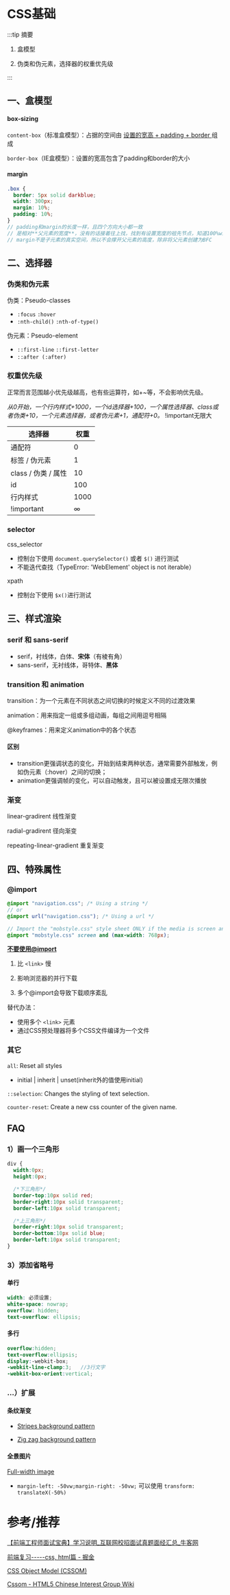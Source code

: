 # CSS基础

:::tip 摘要

1. 盒模型

2. 伪类和伪元素，选择器的权重优先级

:::

## 一、盒模型

#### box-sizing

`content-box`（标准盒模型）：占据的空间由 <u>设置的宽高 + padding + border </u>组成

`border-box`（IE盒模型）：设置的宽高包含了padding和border的大小

#### margin

```scss
.box {
  border: 5px solid darkblue;
  width: 300px;
  margin: 10%;
  padding: 10%;
}
// padding和margin的长度一样，且四个方向大小都一致
// 是相对**父元素的宽度**，没有的话接着往上找，找到有设置宽度的祖先节点，知道100%width的body
// margin不是子元素的真实空间，所以不会撑开父元素的高度，除非将父元素创建为BFC
```

## 二、选择器

### 伪类和伪元素

伪类：Pseudo-classes

- `:focus` `:hover` 
- `:nth-child()`  `:nth-of-type()`

伪元素：Pseudo-element

- `::first-line`  `::first-letter`
- `::after (:after)`

### 权重优先级

正常而言范围越小优先级越高，也有些运算符，如+~等，不会影响优先级。

*从0开始，一个行内样式+1000，一个id选择器+100，一个属性选择器、class或者伪类+10，一个元素选择器，或者伪元素+1，通配符+0。* !important无限大

| 选择器             | 权重   |
| --------------- | ---- |
| 通配符             | 0    |
| 标签 / 伪元素        | 1    |
| class / 伪类 / 属性 | 10   |
| id              | 100  |
| 行内样式            | 1000 |
| !important      | ∞    |

### selector

css_selector

- 控制台下使用 `document.querySelector()` 或者 `$()` 进行测试 
- 不能迭代查找（TypeError: 'WebElement' object is not iterable）

xpath

- 控制台下使用 `$x()`进行测试

## 三、样式渲染

### serif 和 sans-serif

- serif，衬线体，白体、**宋体**（有棱有角）
- sans-serif，无衬线体，哥特体、**黑体**

### transition 和 animation

transition：为一个元素在不同状态之间切换的时候定义不同的过渡效果

animation：用来指定一组或多组动画，每组之间用逗号相隔

@keyframes：用来定义animation中的各个状态

#### 区别

- transition更强调状态的变化，开始到结束两种状态，通常需要外部触发，例如伪元素（:hover）之间的切换；
- animation更强调帧的变化，可以自动触发，且可以被设置成无限次播放

### 渐变

linear-gradirent 线性渐变

radial-gradirent 径向渐变

repeating-linear-gradient 重复渐变

## 四、特殊属性

### @import

```scss
@import "navigation.css"; /* Using a string */
// or
@import url("navigation.css"); /* Using a url */

// Import the "mobstyle.css" style sheet ONLY if the media is screen and the viewport is maximum 768 pixels:
@import "mobstyle.css" screen and (max-width: 768px);
```

**<u>不要使用@import</u>**

1. 比 `<link>` 慢

2. 影响浏览器的并行下载

3. 多个@import会导致下载顺序紊乱

替代办法：

- 使用多个 `<link>` 元素
- 通过CSS预处理器将多个CSS文件编译为一个文件

### 其它

`all`: Reset all styles

- initial | inherit | unset(inherit外的值使用initial)  

`::selection`: Changes the styling of text selection.

`counter-reset`: Create a new css counter of the given name.

## FAQ

### 1）画一个三角形

```css
div {
  width:0px;
  height:0px;

  /*下三角形*/
  border-top:10px solid red;
  border-right:10px solid transparent;
  border-left:10px solid transparent;

  /*上三角形*/
  border-right:10px solid transparent;
  border-bottom:10px solid blue;
  border-left:10px solid transparent;
}
```

### 3）添加省略号

#### 单行

```scss
width: 必须设置;
white-space: nowrap;
overflow: hidden;
text-overflow: ellipsis;
```

#### 多行

```scss
overflow:hidden;
text-overflow:ellipsis;
display:-webkit-box;
-webkit-line-clamp:3;   //3行文字
-webkit-box-orient:vertical;
```

### ...）扩展

#### 条纹渐变

- [Stripes background pattern](https://www.30secondsofcode.org/css/s/stripes-pattern)

- [Zig zag background pattern](https://www.30secondsofcode.org/css/s/zig-zag-pattern)

#### 全景图片

[Full-width image](https://www.30secondsofcode.org/css/s/full-width)

- `margin-left: -50vw;margin-right: -50vw;` 可以使用 `transform: translateX(-50%)`

# 参考/推荐

[【前端工程师面试宝典】学习说明_互联网校招面试真题面经汇总_牛客网](https://www.nowcoder.com/tutorial/96/1678a0fd35cd4db486af18589e34e4d4)

[前端复习-----css, html篇 - 掘金](https://juejin.cn/post/6990928915120275470)

[CSS Object Model (CSSOM)](https://www.w3.org/TR/cssom-1/)

[Cssom - HTML5 Chinese Interest Group Wiki](https://www.w3.org/html/ig/zh/wiki/Cssom)
